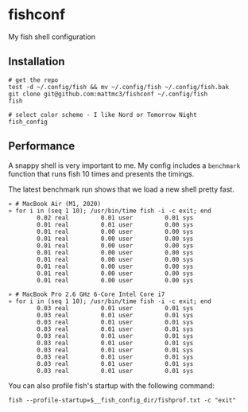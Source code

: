 # fishconf

My fish shell configuration

## Installation

```fish
# get the repo
test -d ~/.config/fish && mv ~/.config/fish ~/.config/fish.bak
git clone git@github.com:mattmc3/fishconf ~/.config/fish
fish

# select color scheme - I like Nord or Tomorrow Night
fish_config
```

## Performance

A snappy shell is very important to me. My config includes a `benchmark` function that
runs fish 10 times and presents the timings.

The latest benchmark run shows that we load a new shell pretty fast.

```fish
» # MacBook Air (M1, 2020)
» for i in (seq 1 10); /usr/bin/time fish -i -c exit; end
        0.02 real         0.01 user         0.01 sys
        0.01 real         0.01 user         0.00 sys
        0.01 real         0.00 user         0.00 sys
        0.01 real         0.00 user         0.00 sys
        0.01 real         0.00 user         0.00 sys
        0.01 real         0.00 user         0.00 sys
        0.01 real         0.00 user         0.00 sys
        0.01 real         0.00 user         0.00 sys
        0.01 real         0.00 user         0.00 sys
        0.01 real         0.00 user         0.00 sys

» # MacBook Pro 2.6 GHz 6-Core Intel Core i7
» for i in (seq 1 10); /usr/bin/time fish -i -c exit; end
        0.03 real         0.01 user         0.01 sys
        0.03 real         0.01 user         0.01 sys
        0.03 real         0.01 user         0.01 sys
        0.03 real         0.01 user         0.01 sys
        0.03 real         0.01 user         0.01 sys
        0.03 real         0.01 user         0.01 sys
        0.03 real         0.01 user         0.01 sys
        0.03 real         0.01 user         0.01 sys
        0.03 real         0.01 user         0.01 sys
        0.03 real         0.01 user         0.01 sys
```

You can also profile fish's startup with the following command:

```fish
fish --profile-startup=$__fish_config_dir/fishprof.txt -c "exit"
```


[fishingline]: https://github.com/fishingline
[fzf]: https://github.com/jethrokuan/fzf
[pure]: https://github.com/rafaelrinaldi/pure
[spacefish]: https://github.com/matchai/spacefish
